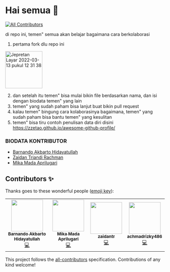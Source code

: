 # Hai semua 👋
<!-- ALL-CONTRIBUTORS-BADGE:START - Do not remove or modify this section -->
[![All Contributors](https://img.shields.io/badge/all_contributors-4-orange.svg?style=flat-square)](#contributors-)
<!-- ALL-CONTRIBUTORS-BADGE:END -->
di repo ini, temen" semua akan belajar bagaimana cara berkolaborasi

1. pertama fork dlu repo ini 

<img width="117" alt="Jepretan Layar 2022-03-13 pukul 12 31 38" src="https://user-images.githubusercontent.com/51733515/158046506-ddc06d1a-9d09-42ba-9db0-5bdd615332d9.png">

2. dan setelah itu temen" bisa mulai bikin file berdasarkan nama, dan isi dengan biodata temen" yang lain
2. temen" yang sudah paham bisa lanjut buat bikin pull request
2. kalau temen" bingung cara kolaborasinya bagaimana, temen" yang sudah paham bisa bantu temen" yang kesulitan
2. temen" bisa tiru contoh penulisan data diri disini https://zzetao.github.io/awesome-github-profile/

### BIODATA KONTRIBUTOR
- [Barnando Akbarto Hidayatullah](./nando.md)
- [Zaidan Triandi Rachman](./zaidantr.md)
- [Mika Mada Aprilugari](./mika.md)

<!-- YANG DIBAWAH INI SAMPAI BAWAH JANGAN DI EDIT -->
<!-- INI OTOMATIS GENERATE DARI BOT -->
## Contributors ✨

Thanks goes to these wonderful people ([emoji key](https://allcontributors.org/docs/en/emoji-key)):

<!-- ALL-CONTRIBUTORS-LIST:START - Do not remove or modify this section -->
<!-- prettier-ignore-start -->
<!-- markdownlint-disable -->
<table>
  <tr>
    <td align="center"><a href="http://xxidbr9.github.io"><img src="https://avatars.githubusercontent.com/u/51733515?v=4?s=100" width="100px;" alt=""/><br /><sub><b>Barnando Akbarto Hidayatullah</b></sub></a><br /><a href="https://github.com/xxidbr9/belajar-git-kelas-d/commits?author=xxidbr9" title="Code">💻</a></td>
    <td align="center"><a href="https://github.com/mikamada"><img src="https://avatars.githubusercontent.com/u/79885942?v=4?s=100" width="100px;" alt=""/><br /><sub><b>Mika Mada Aprilugari</b></sub></a><br /><a href="https://github.com/xxidbr9/belajar-git-kelas-d/commits?author=mikamada" title="Code">💻</a></td>
    <td align="center"><a href="https://github.com/zaidantr"><img src="https://avatars.githubusercontent.com/u/99722971?v=4?s=100" width="100px;" alt=""/><br /><sub><b>zaidantr</b></sub></a><br /><a href="https://github.com/xxidbr9/belajar-git-kelas-d/commits?author=zaidantr" title="Code">💻</a></td>
    <td align="center"><a href="https://github.com/achmadrizky486"><img src="https://avatars.githubusercontent.com/u/54028988?v=4?s=100" width="100px;" alt=""/><br /><sub><b>achmadrizky486</b></sub></a><br /><a href="https://github.com/xxidbr9/belajar-git-kelas-d/commits?author=achmadrizky486" title="Code">💻</a></td>
  </tr>
</table>

<!-- markdownlint-restore -->
<!-- prettier-ignore-end -->

<!-- ALL-CONTRIBUTORS-LIST:END -->

This project follows the [all-contributors](https://github.com/all-contributors/all-contributors) specification. Contributions of any kind welcome!

